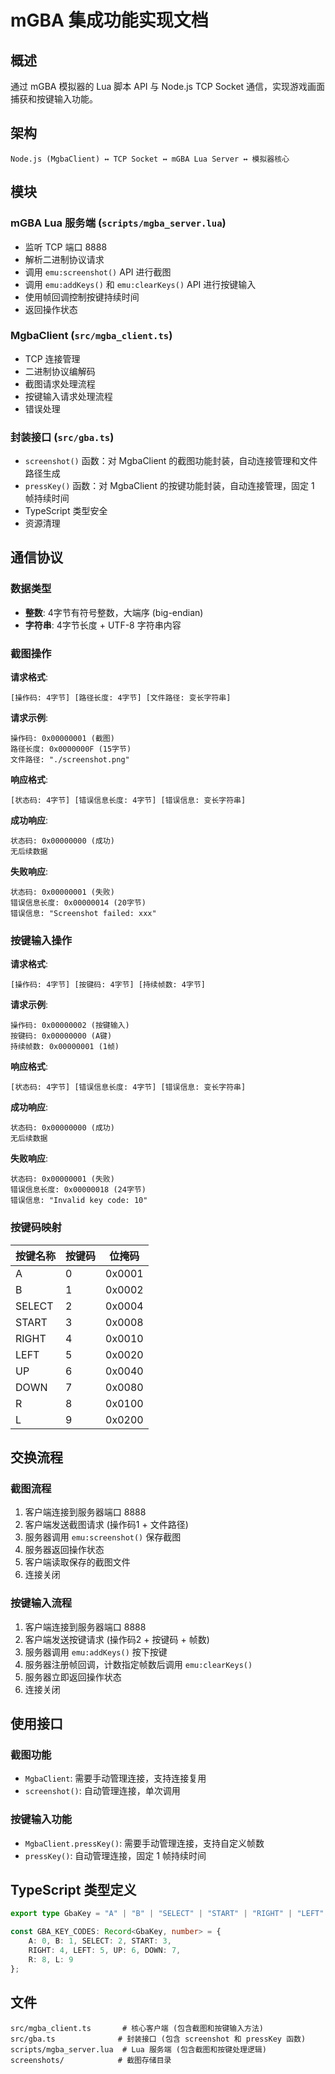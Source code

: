 # mGBA 集成功能实现文档

## 概述

通过 mGBA 模拟器的 Lua 脚本 API 与 Node.js TCP Socket 通信，实现游戏画面捕获和按键输入功能。

## 架构

```
Node.js (MgbaClient) ↔ TCP Socket ↔ mGBA Lua Server ↔ 模拟器核心
```

## 模块

### mGBA Lua 服务端 (`scripts/mgba_server.lua`)
- 监听 TCP 端口 8888
- 解析二进制协议请求
- 调用 `emu:screenshot()` API 进行截图
- 调用 `emu:addKeys()` 和 `emu:clearKeys()` API 进行按键输入
- 使用帧回调控制按键持续时间
- 返回操作状态

### MgbaClient (`src/mgba_client.ts`)
- TCP 连接管理
- 二进制协议编解码
- 截图请求处理流程
- 按键输入请求处理流程
- 错误处理

### 封装接口 (`src/gba.ts`)
- `screenshot()` 函数：对 MgbaClient 的截图功能封装，自动连接管理和文件路径生成
- `pressKey()` 函数：对 MgbaClient 的按键功能封装，自动连接管理，固定 1 帧持续时间
- TypeScript 类型安全
- 资源清理

## 通信协议

### 数据类型
- **整数**: 4字节有符号整数，大端序 (big-endian)
- **字符串**: 4字节长度 + UTF-8 字符串内容

### 截图操作

**请求格式**:
```
[操作码: 4字节] [路径长度: 4字节] [文件路径: 变长字符串]
```

**请求示例**:
```
操作码: 0x00000001 (截图)
路径长度: 0x0000000F (15字节)
文件路径: "./screenshot.png"
```

**响应格式**:
```
[状态码: 4字节] [错误信息长度: 4字节] [错误信息: 变长字符串]
```

**成功响应**:
```
状态码: 0x00000000 (成功)
无后续数据
```

**失败响应**:
```
状态码: 0x00000001 (失败)
错误信息长度: 0x00000014 (20字节)
错误信息: "Screenshot failed: xxx"
```

### 按键输入操作

**请求格式**:
```
[操作码: 4字节] [按键码: 4字节] [持续帧数: 4字节]
```

**请求示例**:
```
操作码: 0x00000002 (按键输入)
按键码: 0x00000000 (A键)
持续帧数: 0x00000001 (1帧)
```

**响应格式**:
```
[状态码: 4字节] [错误信息长度: 4字节] [错误信息: 变长字符串]
```

**成功响应**:
```
状态码: 0x00000000 (成功)
无后续数据
```

**失败响应**:
```
状态码: 0x00000001 (失败)
错误信息长度: 0x00000018 (24字节)
错误信息: "Invalid key code: 10"
```

### 按键码映射

| 按键名称 | 按键码 | 位掩码   |
|----------|--------|----------|
| A        | 0      | 0x0001   |
| B        | 1      | 0x0002   |
| SELECT   | 2      | 0x0004   |
| START    | 3      | 0x0008   |
| RIGHT    | 4      | 0x0010   |
| LEFT     | 5      | 0x0020   |
| UP       | 6      | 0x0040   |
| DOWN     | 7      | 0x0080   |
| R        | 8      | 0x0100   |
| L        | 9      | 0x0200   |

## 交换流程

### 截图流程
1. 客户端连接到服务器端口 8888
2. 客户端发送截图请求 (操作码1 + 文件路径)
3. 服务器调用 `emu:screenshot()` 保存截图
4. 服务器返回操作状态
5. 客户端读取保存的截图文件
6. 连接关闭

### 按键输入流程
1. 客户端连接到服务器端口 8888
2. 客户端发送按键请求 (操作码2 + 按键码 + 帧数)
3. 服务器调用 `emu:addKeys()` 按下按键
4. 服务器注册帧回调，计数指定帧数后调用 `emu:clearKeys()`
5. 服务器立即返回操作状态
6. 连接关闭

## 使用接口

### 截图功能
- `MgbaClient`: 需要手动管理连接，支持连接复用
- `screenshot()`: 自动管理连接，单次调用

### 按键输入功能
- `MgbaClient.pressKey()`: 需要手动管理连接，支持自定义帧数
- `pressKey()`: 自动管理连接，固定 1 帧持续时间

## TypeScript 类型定义

```typescript
export type GbaKey = "A" | "B" | "SELECT" | "START" | "RIGHT" | "LEFT" | "UP" | "DOWN" | "R" | "L";

const GBA_KEY_CODES: Record<GbaKey, number> = {
    A: 0, B: 1, SELECT: 2, START: 3,
    RIGHT: 4, LEFT: 5, UP: 6, DOWN: 7,
    R: 8, L: 9
};
```

## 文件

```
src/mgba_client.ts       # 核心客户端 (包含截图和按键输入方法)
src/gba.ts              # 封装接口 (包含 screenshot 和 pressKey 函数)
scripts/mgba_server.lua  # Lua 服务端 (包含截图和按键处理逻辑)
screenshots/            # 截图存储目录
```